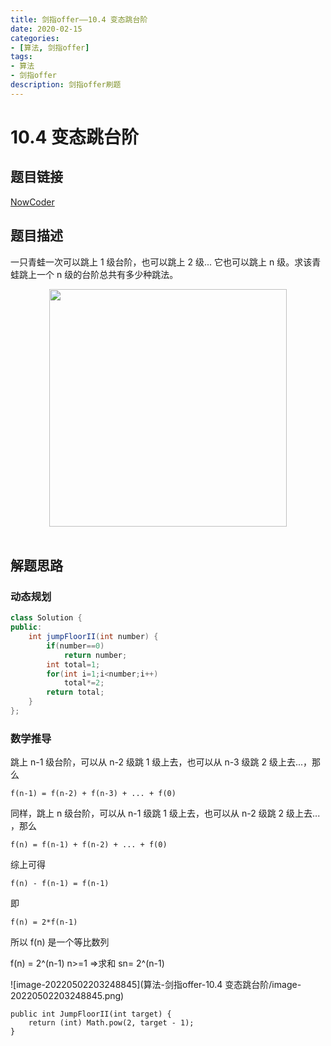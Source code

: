 ```yaml
---
title: 剑指offer——10.4 变态跳台阶
date: 2020-02-15   
categories:
- [算法, 剑指offer]
tags:
- 算法
- 剑指offer
description: 剑指offer刷题
---
```


# 10.4 变态跳台阶

## 题目链接

[NowCoder](https://www.nowcoder.com/practice/22243d016f6b47f2a6928b4313c85387?tpId=13&tqId=11162&tPage=1&rp=1&ru=/ta/coding-interviews&qru=/ta/coding-interviews/question-ranking&from=cyc_github)

## 题目描述

一只青蛙一次可以跳上 1 级台阶，也可以跳上 2 级... 它也可以跳上 n 级。求该青蛙跳上一个 n 级的台阶总共有多少种跳法。

<div align="center"> <img src="https://cs-notes-1256109796.cos.ap-guangzhou.myqcloud.com/cd411a94-3786-4c94-9e08-f28320e010d5.png" width="380px"> </div><br>

## 解题思路

### 动态规划

```java
class Solution {
public:
    int jumpFloorII(int number) {
        if(number==0)
            return number;
        int total=1;
        for(int i=1;i<number;i++)
            total*=2;
        return total;
    }
};
```

### 数学推导

跳上 n-1 级台阶，可以从 n-2 级跳 1 级上去，也可以从 n-3 级跳 2 级上去...，那么

```
f(n-1) = f(n-2) + f(n-3) + ... + f(0)
```

同样，跳上 n 级台阶，可以从 n-1 级跳 1 级上去，也可以从 n-2 级跳 2 级上去... ，那么

```
f(n) = f(n-1) + f(n-2) + ... + f(0)
```

综上可得

```
f(n) - f(n-1) = f(n-1)
```

即

```
f(n) = 2*f(n-1)
```

所以 f(n) 是一个等比数列

f(n) = 2^(n-1)  n>=1   =>求和   sn=  2^(n-1)



![image-20220502203248845](算法-剑指offer-10.4 变态跳台阶/image-20220502203248845.png)



```source-java
public int JumpFloorII(int target) {
    return (int) Math.pow(2, target - 1);
}
```







